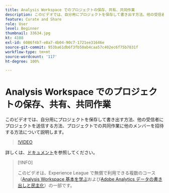 ```yaml
---
title: Analysis Workspace でのプロジェクトの保存、共有、共同作業
description: このビデオでは、自分用にプロジェクトを保存して書き出す方法、他の受信者にプロジェクトを送信する方法、プロジェクトでの共同作業に他のメンバーを招待する方法について説明します。
feature: Curate and Share
role: User
level: Beginner
thumbnail: 33634.jpg
kt: 4108
exl-id: 6086f4b7-e8a7-4b04-90c7-1721ee31646e
source-git-commit: 953ba61db6f3fb50ab4caa57c402ec6f75b7831f
workflow-type: tm+mt
source-wordcount: '117'
ht-degree: 100%

---
```


# Analysis Workspace でのプロジェクトの保存、共有、共同作業

このビデオでは、自分用にプロジェクトを保存して書き出す方法、他の受信者にプロジェクトを送信する方法、プロジェクトでの共同作業に他のメンバーを招待する方法について説明します。

>[!VIDEO](https://video.tv.adobe.com/v/30993/?quality=12)

詳しくは、[ドキュメント](https://experienceleague.adobe.com/docs/analytics/analyze/analysis-workspace/curate-share/send-schedule-files.html?lang=ja)を参照してください。

>[!INFO]
>
> このビデオは、Experience League で無償で利用できる複数のコース（[Analysis Workspace 基本を学ぶ](https://experienceleague.adobe.com/?recommended=Analytics-U-1-2020.1.workspace&amp;lang=ja)および[Adobe Analytics データの書き出しと民主化](https://experienceleague.adobe.com/?recommended=Analytics-A-1-2022.1.democratizing)）の一部です。

